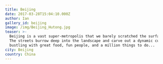```yaml
---
title: Beijing
date: 2017-03-28T15:04:10.000Z
author: Ian
gallery_id: beijing
image: /img/Beijing_Hutong.jpg
teaser: >-
  Beijing is a vast super-metropolis that we barely scratched the surface of.
  The streets burrow deep into the landscape and carve out a dynamic culture
  bustling with great food, fun people, and a million things to do...
city: Beijing
country: China
---
```

